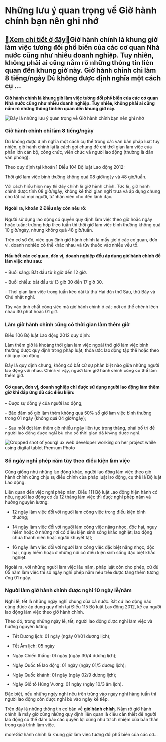 Những lưu ý quan trọng về Giờ hành chính bạn nên ghi nhớ
========================================================

[:gift:Xem chi tiết ở đây:gift:](https://hddtvn.com/nhung-luu-y-quan-trong-ve-gio-hanh-chinh-ban-nen-ghi-nho/)Giờ hành chính là khung giờ làm việc tương đối phổ biến của các cơ quan Nhà nước cũng như nhiều doanh nghiệp. Tuy nhiên, không phải ai cũng nắm rõ những thông tin liên quan đến khung giờ này. Giờ hành chính chỉ làm 8 tiếng/ngày Dù không được định nghĩa một cách cụ …
--------------------------------------------------------------------------------------------------------------------------------------------------------------------------------------------------------------------------------------------------------------------------

**Giờ hành chính là khung giờ làm việc tương đối phổ biến của các cơ quan Nhà nước cũng như nhiều doanh nghiệp. Tuy nhiên, không phải ai cũng nắm rõ những thông tin liên quan đến khung giờ này.**


![Đây là những lưu ý quan trọng về Giờ hành chính bạn nên ghi nhớ](https://hddtvn.com/wp-content/uploads/2021/01/group-businesspeople-looking-business-plan-office_23-2147899904.jpg)


### **Giờ hành chính chỉ làm 8 tiếng/ngày**


Dù không được định nghĩa một cách cụ thể trong các văn bản pháp luật tuy nhiên, giờ hành chính lại là cách gọi chung để chỉ thời gian làm việc của phần lớn cán bộ, công chức, viên chức và người lao động (thường là dân văn phòng).


Theo quy định tại khoản 1 Điều 104 Bộ luật Lao động 2012:


Thời giờ làm việc bình thường không quá 08 giờ/ngày và 48 giờ/tuần.


Với cách hiểu hiện nay thì đây chính là giờ hành chính. Tức là, giờ hành chính được tính 08 giờ/ngày, không kể thời gian nghỉ trưa và áp dụng chung cho tất cả mọi người, từ nhân viên cho đến lãnh đạo.


#### Ngoài ra, khoản 2 Điều này còn nêu rõ:


Người sử dụng lao động có quyền quy định làm việc theo giờ hoặc ngày hoặc tuần; trường hợp theo tuần thì thời giờ làm việc bình thường không quá 10 giờ/ngày, nhưng không quá 48 giờ/tuần.


Trên cơ sở đó, việc quy định giờ hành chính là mấy giờ ở các cơ quan, đơn vị, doanh nghiệp có thể khác nhau và tùy thuộc vào nhiều yếu tố.


#### Hầu hết các cơ quan, đơn vị, doanh nghiệp đều áp dụng giờ hành chính để làm việc như sau:


– Buổi sáng: Bắt đầu từ 8 giờ đến 12 giờ.


– Buổi chiều: bắt đầu từ 13 giờ 30 đến 17 giờ 30.


– Thời gian làm việc trong tuần kéo dài từ thứ Hai đến thứ Sáu, thứ Bảy và Chủ nhật nghỉ.


Tùy vào tính chất công việc mà giờ hành chính ở các nơi có thể chênh lệch nhau 30 phút hoặc 01 giờ.


### **Làm giờ hành chính cũng có thời gian làm thêm giờ**


Điều 106 Bộ luật Lao động 2012 quy định:


Làm thêm giờ là khoảng thời gian làm việc ngoài thời giờ làm việc bình thường được quy định trong pháp luật, thỏa ước lao động tập thể hoặc theo nội quy lao động.


Đây là quy định chung, không có bất cứ sự phân biệt nào giữa những người lao động với nhau. Chính vì vậy, người làm giờ hành chính cũng có thể làm thêm giờ.


#### Cơ quan, đơn vị, doanh nghiệp chỉ được sử dụng người lao động làm thêm giờ khi đáp ứng đủ các điều kiện:


– Được sự đồng ý của người lao động;


– Bảo đảm số giờ làm thêm không quá 50% số giờ làm việc bình thường trong 01 ngày (không quá 04 giờ/ngày);


– Sau mỗi đợt làm thêm giờ nhiều ngày liên tục trong tháng, phải bố trí để người lao động được nghỉ bù cho số thời gian đã không được nghỉ.


![Cropped shot of youngl ux web developer working on her project while using digital tablet Premium Photo](https://hddtvn.com/wp-content/uploads/2021/01/cropped-shot-youngl-ux-web-developer-working-her-project-while-using-digital-tablet_67155-5573.jpg)


### **Số ngày nghỉ phép năm tùy theo điều kiện làm việc**


Cũng giống như những lao động khác, người lao động làm việc theo giờ hành chính cũng chịu sự điều chỉnh của pháp luật lao động, cụ thể là Bộ luật Lao động.


Liên quan đến việc nghỉ phép năm, Điều 111 Bộ luật Lao động hiện hành có nêu, người lao động có đủ 12 tháng làm việc thì được nghỉ phép năm và hưởng nguyên lương:




* 12 ngày làm việc đối với người làm công việc trong điều kiện bình thường;

* 14 ngày làm việc đối với người làm công việc nặng nhọc, độc hại, nguy hiểm hoặc ở những nơi có điều kiện sinh sống khắc nghiệt; lao động chưa thành niên hoặc người khuyết tật;

* 16 ngày làm việc đối với người làm công việc đặc biệt nặng nhọc, độc hại, nguy hiểm hoặc ở những nơi có điều kiện sinh sống đặc biệt khắc nghiệt.



Ngoài ra, với những người làm việc lâu năm, pháp luật còn cho phép, cứ đủ 05 năm làm việc thì số ngày nghỉ phép năm nêu trên được tăng thêm tương ứng 01 ngày.


### **Người làm giờ hành chính được nghỉ 10 ngày lễ/năm**


Nghỉ lễ, tết là những ngày nghỉ chung của cả nước. Bất cứ lao động nào cũng được áp dụng quy định tại Điều 115 Bộ luật Lao động 2012, kể cả người lao động làm việc theo giờ hành chính.


Theo đó, trong những ngày lễ, tết, người lao động được nghỉ làm việc và hưởng nguyên lương:




* Tết Dương lịch: 01 ngày (ngày 01/01 dương lịch);

* Tết Âm lịch: 05 ngày;

* Ngày Chiến thắng: 01 ngày (ngày 30/4 dương lịch);

* Ngày Quốc tế lao động: 01 ngày (ngày 01/5 dương lịch);

* Ngày Quốc khánh: 01 ngày (ngày 02/9 dương lịch);

* Ngày Giỗ tổ Hùng Vương: 01 ngày (ngày 10/3 âm lịch).



Đặc biệt, nếu những ngày nghỉ nêu trên trùng vào ngày nghỉ hàng tuần thì người lao động còn được nghỉ bù vào ngày kế tiếp.


Trên đây là những thông tin cơ bản về **giờ hành chính**. Nắm rõ giờ hành chính là mấy giờ cùng những quy định liên quan là điều cần thiết để người lao động có thể đảm bảo các quyền lợi cũng như trách nhiệm của bản thân trong quá trình làm việc.


moreGiờ hành chính là khung giờ làm việc tương đối phổ biến của các cơ…

